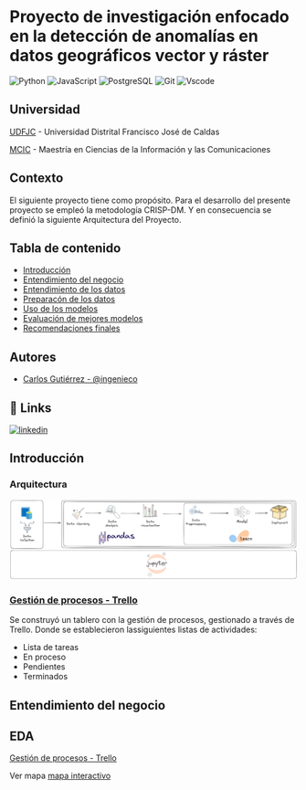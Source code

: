 
# Proyecto de investigación enfocado en la detección de anomalías en datos geográficos vector y ráster
![Python](https://img.shields.io/badge/python-3670A0?style=for-the-badge&logo=python&logoColor=ffdd54) ![JavaScript](https://img.shields.io/badge/JavaScript-F7DF1E?style=for-the-badge&logo=javascript&logoColor=black) ![PostgreSQL](https://img.shields.io/badge/PostgreSQL-000?style=for-the-badge&logo=postgresql) ![Git](https://img.shields.io/badge/GIT-E44C30?style=for-the-badge&logo=git&logoColor=white)
![Vscode](https://img.shields.io/badge/Vscode-007ACC?style=for-the-badge&logo=visual-studio-code&logoColor=white)

## Universidad

[UDFJC](https://www.udistrital.edu.co/inicio) - Universidad Distrital Francisco José de Caldas

[MCIC](https://facingenieria.udistrital.edu.co/maestria-ciencias-informacion/index.php/) - Maestría en Ciencias de la Información y las Comunicaciones



## Contexto

El siguiente proyecto tiene como propósito. Para el desarrollo del presente proyecto se empleó la metodología CRISP-DM. Y en consecuencia se definió la siguiente Arquitectura del Proyecto.

## Tabla de contenido

 - [Introducción]()
 - [Entendimiento del negocio]()
 - [Entendimiento de los datos]()
 - [Preparacón de los datos]()
 - [Uso de los modelos]()
 - [Evaluación de mejores modelos]()
 - [Recomendaciones finales]()


## Autores
- [Carlos Gutiérrez - @ingenieco](https://github.com/Ingenieco)


## 🔗 Links
[![linkedin](https://img.shields.io/badge/linkedin-0A66C2?style=for-the-badge&logo=linkedin&logoColor=white)](https://www.linkedin.com/in/ingenieco-cegu/)


## Introducción




### Arquitectura
![Arquitectura del proyecto](https://github.com/Ingenieco/tf_aa_uao/blob/main/imagenes/arquitectura.svg)

### [Gestión de procesos - Trello]()

Se construyó un tablero con la gestión de procesos, gestionado a través de Trello. Donde se establecieron lassiguientes listas de actividades:
* Lista de tareas
* En proceso
* Pendientes
* Terminados

## Entendimiento del negocio



## EDA
[Gestión de procesos - Trello]()

Ver mapa [mapa interactivo]()

